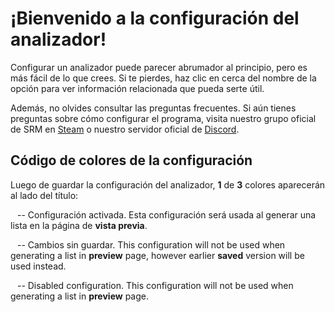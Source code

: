 # ¡Bienvenido a la configuración del analizador!

Configurar un analizador puede parecer abrumador al principio, pero es más fácil de lo que crees. Si te pierdes, haz clic en <span class="infoIcon" style="top: 0.15em;"></span> cerca del nombre de la opción para ver información relacionada que pueda serte útil.

Además, no olvides consultar las preguntas frecuentes. Si aún tienes preguntas sobre cómo configurar el programa, visita nuestro grupo oficial de SRM en [Steam](http://steamcommunity.com/groups/steamrommanager) o nuestro servidor oficial de [Discord](https://discord.gg/bnSVJrz).

## Código de colores de la configuración

Luego de guardar la configuración del analizador, **1** de **3** colores aparecerán al lado del título:

<span style="margin-bottom: 0.05em;display: inline-block;border-radius: 50%;width: 0.5em;height: 0.5em;background-color: var(--color-nav-link-enabled)"></span> -- Configuración activada. Esta configuración será usada al generar una lista en la página de **vista previa**.

<span style="margin-bottom: 0.05em;display: inline-block;border-radius: 50%;width: 0.5em;height: 0.5em;background-color: var(--color-nav-link-unsaved)"></span> -- Cambios sin guardar. This configuration will not be used when generating a list in **preview** page, however earlier **saved** version will be used instead.

<span style="margin-bottom: 0.05em;display: inline-block;border-radius: 50%;width: 0.5em;height: 0.5em;background-color: var(--color-nav-link-disabled)"></span> -- Disabled configuration. This configuration will not be used when generating a list in **preview** page.